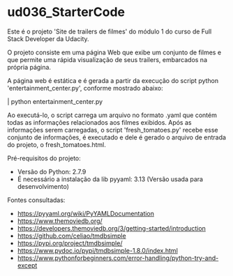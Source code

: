 # ud036_StarterCode

Este é o projeto 'Site de trailers de filmes' do módulo 1 do curso de Full Stack Developer da Udacity.

O projeto consiste em uma página Web que exibe um conjunto de filmes e que permite uma rápida visualização de seus trailers, embarcados na própria página.

A página web é estática e é gerada a partir da execução do script python 'entertainment_center.py', conforme mostrado abaixo: 


| python entertainment_center.py


Ao executá-lo, o script carrega um arquivo no formato .yaml que contém todas as informações relacionados aos filmes exibidos. Após as informações serem carregadas, o script 'fresh_tomatoes.py' recebe esse conjunto de informações, é executado e dele é gerado o arquivo de entrada do projeto, o fresh_tomatoes.html.


Pré-requisitos do projeto:
                
- Versão do Python: 2.7.9
- É necessário a instalação da lib pyyaml: 3.13 (Versão usada para desenvolvimento)


Fontes consultadas:
- https://pyyaml.org/wiki/PyYAMLDocumentation
- https://www.themoviedb.org/
- https://developers.themoviedb.org/3/getting-started/introduction
- https://github.com/celiao/tmdbsimple
- https://pypi.org/project/tmdbsimple/
- https://www.pydoc.io/pypi/tmdbsimple-1.8.0/index.html
- https://www.pythonforbeginners.com/error-handling/python-try-and-except